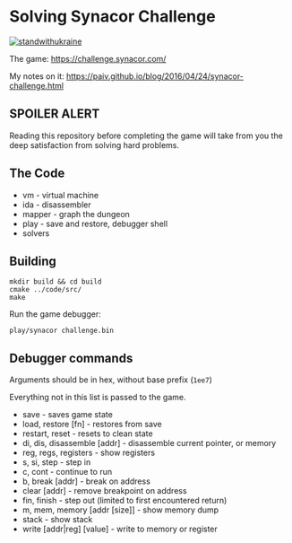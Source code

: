 Solving Synacor Challenge
=========================

[![standwithukraine](https://user-images.githubusercontent.com/196601/157244482-73d3c54c-3e3f-4fac-8eb0-cc32cd5d746e.svg)](https://ukrainewar.carrd.co/)

The game: https://challenge.synacor.com/

My notes on it: https://paiv.github.io/blog/2016/04/24/synacor-challenge.html


SPOILER ALERT
-------------

Reading this repository before completing the game will take from you the deep satisfaction from solving hard problems.


The Code
--------

* vm - virtual machine
* ida - disassembler
* mapper - graph the dungeon
* play - save and restore, debugger shell
* solvers


Building
--------

```shell
mkdir build && cd build
cmake ../code/src/
make
```

Run the game debugger:

```
play/synacor challenge.bin
```


Debugger commands
-----------------

Arguments should be in hex, without base prefix (`1ee7`)

Everything not in this list is passed to the game.

* save - saves game state
* load, restore [fn] - restores from save
* restart, reset - resets to clean state
* di, dis, disassemble [addr] - disassemble current pointer, or memory
* reg, regs, registers - show registers
* s, si, step - step in
* c, cont - continue to run
* b, break [addr] - break on address
* clear [addr] - remove breakpoint on address
* fin, finish - step out (limited to first encountered return)
* m, mem, memory [addr [size]] - show memory dump
* stack - show stack
* write [addr|reg] [value] - write to memory or register
